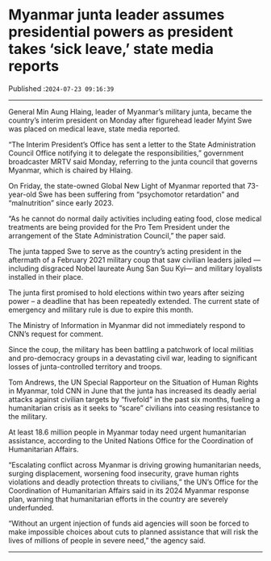 # Myanmar junta leader assumes presidential powers as president takes ‘sick leave,’ state media reports

Published :`2024-07-23 09:16:39`

---

General Min Aung Hlaing, leader of Myanmar’s military junta, became the country’s interim president on Monday after figurehead leader Myint Swe was placed on medical leave, state media reported.

“The Interim President’s Office has sent a letter to the State Administration Council Office notifying it to delegate the responsibilities,” government broadcaster MRTV said Monday, referring to the junta council that governs Myanmar, which is chaired by Hlaing.

On Friday, the state-owned Global New Light of Myanmar reported that 73-year-old Swe has been suffering from “psychomotor retardation” and “malnutrition” since early 2023.

“As he cannot do normal daily activities including eating food, close medical treatments are being provided for the Pro Tem President under the arrangement of the State Administration Council,” the paper said.

The junta tapped Swe to serve as the country’s acting president in the aftermath of a February 2021 military coup that saw civilian leaders jailed — including disgraced Nobel laureate Aung San Suu Kyi— and military loyalists installed in their place.

The junta first promised to hold elections within two years after seizing power – a deadline that has been repeatedly extended. The current state of emergency and military rule is due to expire this month.

The Ministry of Information in Myanmar did not immediately respond to CNN’s request for comment.

Since the coup, the military has been battling a patchwork of local militias and pro-democracy groups in a devastating civil war, leading to significant losses of junta-controlled territory and troops.

Tom Andrews, the UN Special Rapporteur on the Situation of Human Rights in Myanmar, told CNN in June that the junta has increased its deadly aerial attacks against civilian targets by “fivefold” in the past six months, fueling a humanitarian crisis as it seeks to “scare” civilians into ceasing resistance to the military.

At least 18.6 million people in Myanmar today need urgent humanitarian assistance, according to the United Nations Office for the Coordination of Humanitarian Affairs.

“Escalating conflict across Myanmar is driving growing humanitarian needs, surging displacement, worsening food insecurity, grave human rights violations and deadly protection threats to civilians,” the UN’s Office for the Coordination of Humanitarian Affairs said in its 2024 Myanmar response plan, warning that humanitarian efforts in the country are severely underfunded.

“Without an urgent injection of funds aid agencies will soon be forced to make impossible choices about cuts to planned assistance that will risk the lives of millions of people in severe need,” the agency said.

---


